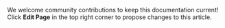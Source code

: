 &NewLine;

We welcome community contributions to keep this documentation current!
Click **Edit Page** in the top right corner to propose changes to this article.